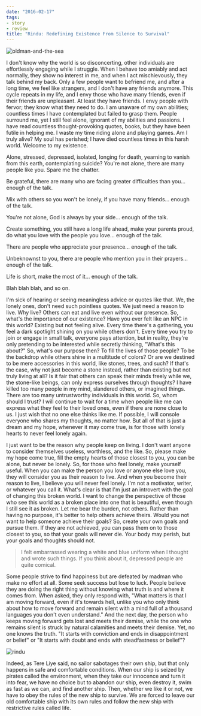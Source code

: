 ```yaml
---
date: "2016-02-17"
tags:
- story
- review
title: "Rindu: Redefining Existence From Silence to Survival"
---
```


![oldman-and-the-sea](https://catatankemalasan.files.wordpress.com/2023/07/oldman-and-the-sea.jpg)

I don't know why the world is so disconcerting, other individuals are effortlessly engaging while I struggle. When I behave too amiably and act normally, they show no interest in me, and when I act mischievously, they talk behind my back. Only a few people want to befriend me, and after a long time, we feel like strangers, and I don't have any friends anymore. This cycle repeats in my life, and I envy those who have many friends, even if their friends are unpleasant. At least they have friends. I envy people with fervor; they know what they need to do. I am unaware of my own abilities; countless times I have contemplated but failed to grasp them. People surround me, yet I still feel alone, ignorant of my abilities and passions. I have read countless thought-provoking quotes, books, but they have been futile in helping me. I waste my time riding alone and playing games. Am I truly alive? My soul has perished; I have died countless times in this harsh world. Welcome to my existence.

Alone, stressed, depressed, isolated, longing for death, yearning to vanish from this earth, contemplating suicide? You're not alone, there are many people like you. Spare me the chatter.

Be grateful, there are many who are facing greater difficulties than you... enough of the talk.

Mix with others so you won't be lonely, if you have many friends... enough of the talk.

You're not alone, God is always by your side... enough of the talk.

Create something, you still have a long life ahead, make your parents proud, do what you love with the people you love... enough of the talk.

There are people who appreciate your presence... enough of the talk.

Unbeknownst to you, there are people who mention you in their prayers... enough of the talk.

Life is short, make the most of it... enough of the talk.

Blah blah blah, and so on.

I'm sick of hearing or seeing meaningless advice or quotes like that. We, the lonely ones, don't need such pointless quotes. We just need a reason to live. Why live? Others can eat and live even without our presence. So, what's the importance of our existence? Have you ever felt like an NPC in this world? Existing but not feeling alive. Every time there's a gathering, you feel a dark spotlight shining on you while others don't. Every time you try to join or engage in small talk, everyone pays attention, but in reality, they're only pretending to be interested while secretly thinking, "What's this about?" So, what's our purpose then? To fill the lives of those people? To be the backdrop while others shine in a multitude of colors? Or are we destined to be mere accessories in this world, like stones, trees, and such? If that's the case, why not just become a stone instead, rather than existing but not truly living at all? Is it fair that others can speak their minds freely while we, the stone-like beings, can only express ourselves through thoughts? I have killed too many people in my mind, slandered others, or imagined things. There are too many untrustworthy individuals in this world. So, whom should I trust? I will continue to wait for a time when people like me can express what they feel to their loved ones, even if there are none close to us. I just wish that no one else thinks like me. If possible, I will console everyone who shares my thoughts, no matter how. But all of that is just a dream and my hope, whenever it may come true, is for those with lonely hearts to never feel lonely again. 

I just want to be the reason why people keep on living. I don't want anyone to consider themselves useless, worthless, and the like. So, please make my hope come true, fill the empty hearts of those closest to you, you can be alone, but never be lonely. So, for those who feel lonely, make yourself useful. When you can make the person you love or anyone else love you, they will consider you as their reason to live. And when you become their reason to live, I believe you will never feel lonely. I'm not a motivator, writer, or whatever you call it. What's clear is that I'm just an introvert with the goal of changing this broken world. I want to change the perspective of those who see this world as a broken place into one that is beautiful, even though I still see it as broken. Let me bear the burden, not others. Rather than having no purpose, it's better to help others achieve theirs. Would you not want to help someone achieve their goals? So, create your own goals and pursue them. If they are not achieved, you can pass them on to those closest to you, so that your goals will never die. Your body may perish, but your goals and thoughts should not.

> I felt embarrassed wearing a white and blue uniform when I thought and wrote such things. If you think about it, depressed people are quite comical.

Some people strive to find happiness but are defeated by madman who make no effort at all. Some seek success but lose to luck. People believe they are doing the right thing without knowing what truth is and where it comes from. When asked, they only respond with, "What matters is that I am moving forward, even if it's towards hell, unlike you who only think about how to move forward and remain silent with a mind full of a thousand languages you don't even understand." And the next day, the person who keeps moving forward gets lost and meets their demise, while the one who remains silent is struck by natural calamities and meets their demise. Yet, no one knows the truth. "It starts with conviction and ends in disappointment or belief" or "It starts with doubt and ends with steadfastness or belief"?

![rindu](https://catatankemalasan.files.wordpress.com/2023/07/rindu.jpg)

Indeed, as Tere Liye said, no sailor sabotages their own ship, but that only happens in safe and comfortable conditions. When our ship is seized by pirates called the environment, when they take our innocence and turn it into fear, we have no choice but to abandon our ship, even destroy it, swim as fast as we can, and find another ship. Then, whether we like it or not, we have to obey the rules of the new ship to survive. We are forced to leave our old comfortable ship with its own rules and follow the new ship with restrictive rules called life.